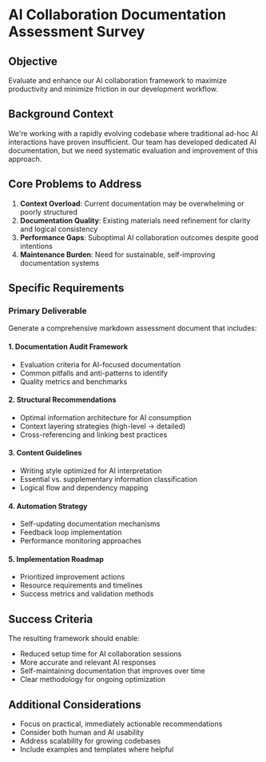 # AI Collaboration Documentation Assessment Survey

## Objective
Evaluate and enhance our AI collaboration framework to maximize productivity and minimize friction in our development workflow.

## Background Context
We're working with a rapidly evolving codebase where traditional ad-hoc AI interactions have proven insufficient. Our team has developed dedicated AI documentation, but we need systematic evaluation and improvement of this approach.

## Core Problems to Address
1. **Context Overload**: Current documentation may be overwhelming or poorly structured
2. **Documentation Quality**: Existing materials need refinement for clarity and logical consistency
3. **Performance Gaps**: Suboptimal AI collaboration outcomes despite good intentions
4. **Maintenance Burden**: Need for sustainable, self-improving documentation systems

## Specific Requirements

### Primary Deliverable
Generate a comprehensive markdown assessment document that includes:

#### 1. Documentation Audit Framework
- Evaluation criteria for AI-focused documentation
- Common pitfalls and anti-patterns to identify
- Quality metrics and benchmarks

#### 2. Structural Recommendations
- Optimal information architecture for AI consumption
- Context layering strategies (high-level → detailed)
- Cross-referencing and linking best practices

#### 3. Content Guidelines
- Writing style optimized for AI interpretation
- Essential vs. supplementary information classification
- Logical flow and dependency mapping

#### 4. Automation Strategy
- Self-updating documentation mechanisms
- Feedback loop implementation
- Performance monitoring approaches

#### 5. Implementation Roadmap
- Prioritized improvement actions
- Resource requirements and timelines
- Success metrics and validation methods

## Success Criteria
The resulting framework should enable:
- Reduced setup time for AI collaboration sessions
- More accurate and relevant AI responses
- Self-maintaining documentation that improves over time
- Clear methodology for ongoing optimization

## Additional Considerations
- Focus on practical, immediately actionable recommendations
- Consider both human and AI usability
- Address scalability for growing codebases
- Include examples and templates where helpful
